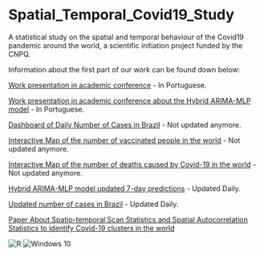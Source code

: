 # Spatial_Temporal_Covid19_Study
A statistical study on the spatial and temporal behaviour of the Covid19 pandemic around the world, a scientific initiation project funded by the CNPQ.

Information about the first part of our work can be found down below:

[Work presentation in academic conference](https://www.youtube.com/watch?v=FCoJmHohb1A&t=8s) - In Portuguese.

[Work presentation in academic conference about the Hybrid ARIMA-MLP model](https://www.youtube.com/watch?v=TSYJ_ds4XO4) - In Portuguese.

[Dashboard of Daily Number of Cases in Brazil](https://rpubs.com/marrea/br_daily_cases) - Not updated anymore.

[Interactive Map of the number of vaccinated people in the world](https://rpubs.com/marrea/vaccines) - Not updated anymore.

[Interactive Map of the number of deaths caused by Covid-19 in the world](https://rpubs.com/marrea/covideaths) - Not updated anymore.

[Hybrid ARIMA-MLP model updated 7-day predictions](https://lucasufba.shinyapps.io/Live_dashboard/) - Updated Daily. 

[Updated number of cases in Brazil](https://lucasufba.shinyapps.io/Mapa_Brasil/) - Updated Daily.

[Paper About Spatio-temporal Scan Statistics and Spatial Autocorrelation Statistics to identify Covid-19 clusters in the world](https://www.sciencedirect.com/science/article/pii/S1877584521000605)

![R](https://img.shields.io/badge/r-%23276DC3.svg?style=for-the-badge&logo=r&logoColor=white) 	![Windows 10](https://img.shields.io/badge/Windows-0078D6?style=for-the-badge&logo=windows&logoColor=white)
